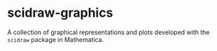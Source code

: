 # scidraw-graphics
A collection of graphical representations and plots developed with the `scidraw` package in Mathematica.

